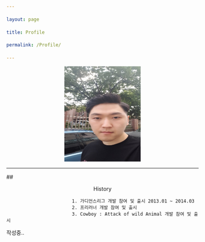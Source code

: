 ```yaml
---

layout: page

title: Profile

permalink: /Profile/

---
```


<!--
<img src="{{ site.baseurl }}/assets/profile_photo.jpg" title="Profile Picture" class="profile"> -->

<Center><img src="/assets/profile_photo.jpg" width="200" height="250"></Center>

---

##<Center> History</Center>

```
                        1. 가디언스리그 개발 참여 및 출시 2013.01 ~ 2014.03
                        2. 프리러너 개발 참여 및 출시
                        3. Cowboy : Attack of wild Animal 개발 참여 및 출시
```

작성중..
